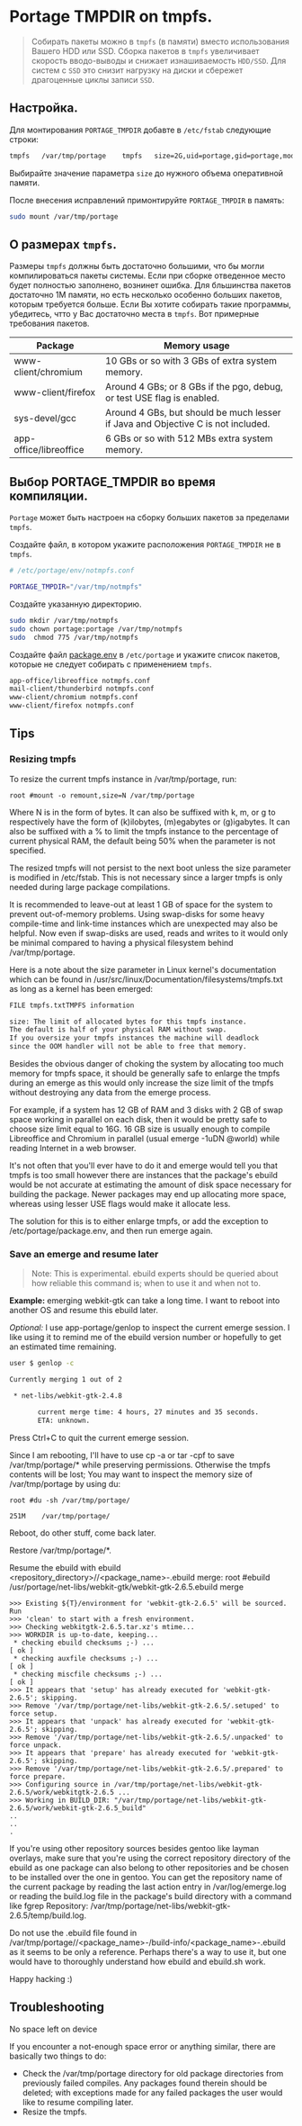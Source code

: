 # Portage TMPDIR on tmpfs.
> Собирать пакеты можно в `tmpfs` (в памяти) вместо использования Вашего HDD или SSD. Сборка пакетов в `tmpfs` увеличивает скорость вводо-выводы и снижает изнашиваемость `HDD/SSD`. Для систем с `SSD` это снизит нагрузку на диски и сбережет драгоценные циклы записи `SSD`.

## Настройка.
Для монтирования `PORTAGE_TMPDIR` добавте в `/etc/fstab` следующие строки:
```bash
tmpfs	/var/tmp/portage	tmpfs	size=2G,uid=portage,gid=portage,mode=775,noatime	0 0
```
Выбирайте значение параметра `size` до нужного объема оперативной памяти.

После внесения исправлений примонтируйте `PORTAGE_TMPDIR` в память:
```bash
sudo mount /var/tmp/portage
```
## О размерах `tmpfs`.
Размеры `tmpfs` должны быть достаточно большими, что бы могли компилироваться пакеты системы. Если при сборке отведенное место будет полностью заполнено, вознинет ошибка. Для бльшинства пакетов достаточно 1M памяти, но есть несколько особенно больших пакетов, которым требуется больше. Если Вы хотите собирать такие программы, убедитесь, чтто у Вас достаточно места в `tmpfs`. Вот примерные требования пакетов.

| Package                | Memory usage                                                                     |
|------------------------|----------------------------------------------------------------------------------|
| www-client/chromium    | 10 GBs or so with 3 GBs of extra system memory.                                  |
| www-client/firefox     | Around 4 GBs; or 8 GBs if the pgo, debug, or test USE flag is enabled.           |
| sys-devel/gcc          | Around 4 GBs, but should be much lesser if Java and Objective C is not included. |
| app-office/libreoffice | 6 GBs or so with 512 MBs extra system memory.                                    |

## Выбор PORTAGE_TMPDIR во время компиляции.
`Portage` может быть настроен на сборку больших пакетов за пределами `tmpfs`.

Создайте файл, в котором укажите расположения `PORTAGE_TMPDIR` не в `tmpfs`.
```bash
# /etc/portage/env/notmpfs.conf

PORTAGE_TMPDIR="/var/tmp/notmpfs"
```
Создайте указанную  директорию.
```bash
sudo mkdir /var/tmp/notmpfs
sudo chown portage:portage /var/tmp/notmpfs
sudo  chmod 775 /var/tmp/notmpfs 
```

Создайте файл [package.env](https://wiki.gentoo.org/wiki//etc/portage/package.env) в `/etc/portage` и укажите список пакетов, которые не следует собирать с применением `tmpfs`.
```bash
app-office/libreoffice notmpfs.conf
mail-client/thunderbird notmpfs.conf
www-client/chromium notmpfs.conf
www-client/firefox notmpfs.conf
```

## Tips
### Resizing tmpfs

To resize the current tmpfs instance in /var/tmp/portage, run:

	root #mount -o remount,size=N /var/tmp/portage

Where N is in the form of bytes. It can also be suffixed with k, m, or g to respectively have the form of (k)ilobytes, (m)egabytes or (g)igabytes. It can also be suffixed with a % to limit the tmpfs instance to the percentage of current physical RAM, the default being 50% when the parameter is not specified.

The resized tmpfs will not persist to the next boot unless the size parameter is modified in /etc/fstab. This is not necessary since a larger tmpfs is only needed during large package compilations.

It is recommended to leave-out at least 1 GB of space for the system to prevent out-of-memory problems. Using swap-disks for some heavy compile-time and link-time instances which are unexpected may also be helpful. Now even if swap-disks are used, reads and writes to it would only be minimal compared to having a physical filesystem behind /var/tmp/portage.

Here is a note about the size parameter in Linux kernel's documentation which can be found in /usr/src/linux/Documentation/filesystems/tmpfs.txt as long as a kernel has been emerged:
```bash
FILE tmpfs.txtTMPFS information

size: The limit of allocated bytes for this tmpfs instance.
The default is half of your physical RAM without swap.
If you oversize your tmpfs instances the machine will deadlock
since the OOM handler will not be able to free that memory.
```
Besides the obvious danger of choking the system by allocating too much memory for tmpfs space, it should be generally safe to enlarge the tmpfs during an emerge as this would only increase the size limit of the tmpfs without destroying any data from the emerge process.

For example, if a system has 12 GB of RAM and 3 disks with 2 GB of swap space working in parallel on each disk, then it would be pretty safe to choose size limit equal to 16G. 16 GB size is usually enough to compile Libreoffice and Chromium in parallel (usual emerge -1uDN @world) while reading Internet in a web browser.

It's not often that you'll ever have to do it and emerge would tell you that tmpfs is too small however there are instances that the package's ebuild would be not accurate at estimating the amount of disk space necessary for building the package. Newer packages may end up allocating more space, whereas using lesser USE flags would make it allocate less.

The solution for this is to either enlarge tmpfs, or add the exception to /etc/portage/package.env, and then run emerge again.

### Save an emerge and resume later
> Note: This is experimental. ebuild experts should be queried about how reliable this command is; when to use it and when not to.

**Example:** emerging webkit-gtk can take a long time. I want to reboot into another OS and resume this ebuild later.

_Optional:_ I use app-portage/genlop to inspect the current emerge session. I like using it to remind me of the ebuild version number or hopefully to get an estimated time remaining.
```bash
user $ genlop -c

Currently merging 1 out of 2

 * net-libs/webkit-gtk-2.4.8 

       current merge time: 4 hours, 27 minutes and 35 seconds.
       ETA: unknown.
```
Press Ctrl+C to quit the current emerge session.

Since I am rebooting, I'll have to use cp -a or tar -cpf to save /var/tmp/portage/* while preserving permissions. Otherwise the tmpfs contents will be lost; You may want to inspect the memory size of /var/tmp/portage by using du:

```
root #du -sh /var/tmp/portage/

251M	/var/tmp/portage/
```
Reboot, do other stuff, come back later.

Restore /var/tmp/portage/*.

Resume the ebuild with ebuild <repository_directory>/<category>/<package_name>-<version>.ebuild merge:
root #ebuild /usr/portage/net-libs/webkit-gtk/webkit-gtk-2.6.5.ebuild merge

```
>>> Existing ${T}/environment for 'webkit-gtk-2.6.5' will be sourced. Run
>>> 'clean' to start with a fresh environment.
>>> Checking webkitgtk-2.6.5.tar.xz's mtime...
>>> WORKDIR is up-to-date, keeping...
 * checking ebuild checksums ;-) ...                                                                                                                   [ ok ]
 * checking auxfile checksums ;-) ...                                                                                                                  [ ok ]
 * checking miscfile checksums ;-) ...                                                                                                                 [ ok ]
>>> It appears that 'setup' has already executed for 'webkit-gtk-2.6.5'; skipping.
>>> Remove '/var/tmp/portage/net-libs/webkit-gtk-2.6.5/.setuped' to force setup.
>>> It appears that 'unpack' has already executed for 'webkit-gtk-2.6.5'; skipping.
>>> Remove '/var/tmp/portage/net-libs/webkit-gtk-2.6.5/.unpacked' to force unpack.
>>> It appears that 'prepare' has already executed for 'webkit-gtk-2.6.5'; skipping.
>>> Remove '/var/tmp/portage/net-libs/webkit-gtk-2.6.5/.prepared' to force prepare.
>>> Configuring source in /var/tmp/portage/net-libs/webkit-gtk-2.6.5/work/webkitgtk-2.6.5 ...
>>> Working in BUILD_DIR: "/var/tmp/portage/net-libs/webkit-gtk-2.6.5/work/webkit-gtk-2.6.5_build"
..
..
.
```
If you're using other repository sources besides gentoo like layman overlays, make sure that you're using the correct repository directory of the ebuild as one package can also belong to other repositories and be chosen to be installed over the one in gentoo. You can get the repository name of the current package by reading the last action entry in /var/log/emerge.log or reading the build.log file in the package's build directory with a command like fgrep Repository: /var/tmp/portage/net-libs/webkit-gtk-2.6.5/temp/build.log.

Do not use the .ebuild file found in /var/tmp/portage/<category>/<package_name>-<version>/build-info/<package_name>-<version>.ebuild as it seems to be only a reference. Perhaps there's a way to use it, but one would have to thoroughly understand how ebuild and ebuild.sh work.

Happy hacking :)

## Troubleshooting
No space left on device

If you encounter a not-enough space error or anything similar, there are basically two things to do:

- Check the /var/tmp/portage directory for old package directories from previously failed compiles. Any packages found therein should be deleted; with exceptions made for any failed packages the user would like to resume compiling later.
- Resize the tmpfs.
